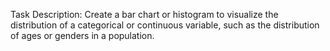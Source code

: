 Task Description: Create a bar chart or histogram to visualize the distribution of a categorical or continuous variable, such as the distribution of ages or genders in a population.
